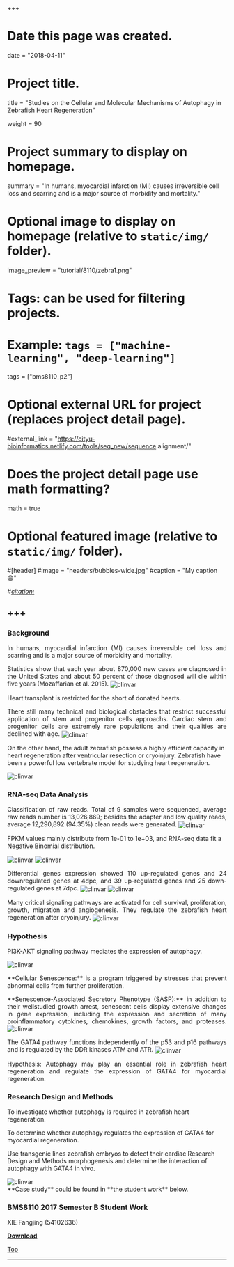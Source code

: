 +++
# Date this page was created.
date = "2018-04-11"

# Project title.
title = "Studies on the Cellular and Molecular Mechanisms of Autophagy in Zebrafish Heart Regeneration"

weight = 90
# Project summary to display on homepage.
summary = "In humans, myocardial infarction (MI) causes irreversible cell loss and scarring and is a major source of morbidity and mortality."

# Optional image to display on homepage (relative to `static/img/` folder).
image_preview = "tutorial/8110/zebra1.png"

# Tags: can be used for filtering projects.
# Example: `tags = ["machine-learning", "deep-learning"]`
tags = ["bms8110_p2"]

# Optional external URL for project (replaces project detail page).
#external_link = "https://cityu-bioinformatics.netlify.com/tools/seq_new/sequence alignment/"


# Does the project detail page use math formatting?
math = true

# Optional featured image (relative to `static/img/` folder).
#[header]
#image = "headers/bubbles-wide.jpg"
#caption = "My caption :smile:"

#*[citation:](http://www.sequence-alignment.com/)*

+++
---

<span id="top"></span>

### Background

<p align="justify">In humans, myocardial infarction (MI) causes irreversible cell loss and scarring and is a major source of morbidity and mortality.

<p align="justify">Statistics show that each year about 870,000 new cases are diagnosed in the United States and about 50 percent of those diagnosed will die within five years (Mozaffarian et al. 2015).

<img src="/img/tutorial/8110/zebra2.png" alt="clinvar" align="center">

<p align="justify">Heart transplant is restricted for the short of donated hearts.

<p align="justify">There still many technical and biological obstacles that restrict successful application of stem and progenitor cells approachs. Cardiac stem and progenitor cells are extremely rare populations and their qualities are declined with age.

<img src="/img/tutorial/8110/zebra3.png" alt="clinvar" align="center">

On the other hand, the adult zebrafish possess a highly efficient capacity in heart regeneration after ventricular resection or cryoinjury. Zebrafish have been a powerful low vertebrate model for studying heart regeneration.

<img src="/img/tutorial/8110/zebra4.png" alt="clinvar" align="center">

### RNA-seq Data Analysis

<p align="justify">Classification of raw reads. Total of 9 samples were sequenced, average raw reads number is 13,026,869; besides the adapter and low quality reads, average 12,290,892 (94.35%) clean reads were generated.

<img src="/img/tutorial/8110/zebra5.png" alt="clinvar" align="center">

FPKM values mainly distribute from 1e-01 to 1e+03, and RNA-seq data fit a Negative Binomial distribution.

<img src="/img/tutorial/8110/zebra6.png" alt="clinvar" align="center">

<img src="/img/tutorial/8110/zebra7.png" alt="clinvar" align="center">

<p align="justify">Differential genes expression showed 110 up-regulated genes and 24 downregulated genes at 4dpc, and 39 up-regulated genes and 25 down-regulated genes at 7dpc.

<img src="/img/tutorial/8110/zebra8.png" alt="clinvar" align="center">

<img src="/img/tutorial/8110/zebra9.png" alt="clinvar" align="center">

<p align="justify">Many critical signaling pathways are activated for cell survival, proliferation, growth, migration and angiogenesis. They regulate the zebrafish heart regeneration after cryoinjury.

<img src="/img/tutorial/8110/zebra10.png" alt="clinvar" align="center">

### Hypothesis

PI3K-AKT signaling pathway mediates the expression of autophagy.

<img src="/img/tutorial/8110/zebra11.png" alt="clinvar" align="center">

<p align="justify">**Cellular Senescence:** is a program triggered by stresses that prevent abnormal cells from further proliferation.

<p align="justify">**Senescence-Associated Secretory Phenotype (SASP):** in addition to their wellstudied growth arrest, senescent cells display extensive changes in gene expression, including the expression and secretion of many proinflammatory cytokines, chemokines, growth factors, and proteases.

<img src="/img/tutorial/8110/zebra12.png" alt="clinvar" align="center">

<p align="justify">The GATA4 pathway functions independently of the p53 and p16 pathways and is regulated by the DDR kinases ATM and ATR.


<img src="/img/tutorial/8110/zebra13.png" alt="clinvar" align="center">

<p align="justify">Hypothesis: Autophagy may play an essential role in zebrafish heart regeneration and regulate the expression of GATA4 for myocardial regeneration.

### Research Design and Methods

To investigate whether autophagy is required in zebrafish heart regeneration.

To determine whether autophagy regulates the expression of GATA4 for myocardial regeneration.

Use transgenic lines zebrafish embryos to detect their cardiac Research Design and Methods morphogenesis and determine the interaction of autophagy with GATA4 in vivo.

<img src="/img/tutorial/8110/zebra14.png" alt="clinvar" align="center">

<br>
**Case study** could be found in **the student work** below.

### BMS8110 2017 Semester B Student Work

XIE Fangjing (54102636)

[**Download**](https://drive.google.com/file/d/1khXP_J8og70SYqzhfkUpkJ2k5K97ddSi/view?usp=sharing)

[<i class="fa fa-hand-o-up fa-1x "></i>Top](#top)

---